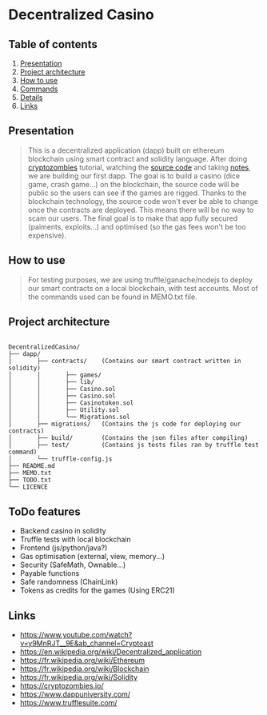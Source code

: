 # Decentralized Casino

## Table of contents

1. [Presentation](#presentation)
2. [Project architecture](#project-architecture)
3. [How to use](#how-does-it-work)
4. [Commands](#commands)
5. [Details](#details)
6. [Links](#links)

## Presentation 

>This is a decentralized application (dapp) built on ethereum blockchain using smart contract and solidity language. After doing [cryptozombies](https://cryptozombies.io) tutorial, watching the [source code](https://github.com/hanzopgp/CryptoZombies) and taking [notes](https://github.com/hanzopgp/CryptoZombies), we are building our first dapp. The goal is to build a casino (dice game, crash game...) on the blockchain, the source code will be public so the users can see if the games are rigged. Thanks to the blockchain technology, the source code won't ever be able to change once the contracts are deployed. This means there will be no way to scam our users. The final goal is to make that app fully secured (paiments, exploits...) and optimised (so the gas fees won't be too expensive).

## How to use

>For testing purposes, we are using truffle/ganache/nodejs to deploy our smart contracts on a local blockchain, with test accounts.
Most of the commands used can be found in MEMO.txt file.

## Project architecture

<pre><code>
DecentralizedCasino/
├── dapp/
│   	├── contracts/    (Contains our smart contract written in solidity)
│       │       ├── games/ 		          
│       │       ├── lib/
│       │       ├── Casino.sol
│       │       ├── Casino.sol
│       │       ├── Casinotoken.sol
│       │       ├── Utility.sol
│       │       └── Migrations.sol                           
│   	├── migrations/   (Contains the js code for deploying our contracts)
│       ├── build/        (Contains the json files after compiling)
│       ├── test/         (Contains js tests files ran by truffle test command)
│       └── truffle-config.js 
├── README.md		          
├── MEMO.txt
├── TODO.txt
└── LICENCE  
</pre></code>

## ToDo features

- Backend casino in solidity
- Truffle tests with local blockchain
- Frontend (js/python/java?)
- Gas optimisation (external, view, memory...)
- Security (SafeMath, Ownable...)
- Payable functions
- Safe randomness (ChainLink)
- Tokens as credits for the games (Using ERC21)

## Links

- https://www.youtube.com/watch?v=y9MnRJT__9E&ab_channel=Cryptoast
- https://en.wikipedia.org/wiki/Decentralized_application
- https://fr.wikipedia.org/wiki/Ethereum
- https://fr.wikipedia.org/wiki/Blockchain
- https://fr.wikipedia.org/wiki/Solidity
- https://cryptozombies.io/
- https://www.dappuniversity.com/
- https://www.trufflesuite.com/
